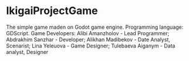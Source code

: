 # IkigaiProjectGame
The simple game maden on Godot game engine. Programming language: GDScript.
Game Developers:
Alibi Amanzholov - Lead Programmer;
Abdrakhim Sanzhar - Developer;
Alikhan Madibekov - Date Analyst, Scenarist;
Lina Yeleuova - Game Designer;
Tulebaeva Aiganym -  Data analyst, Designer

